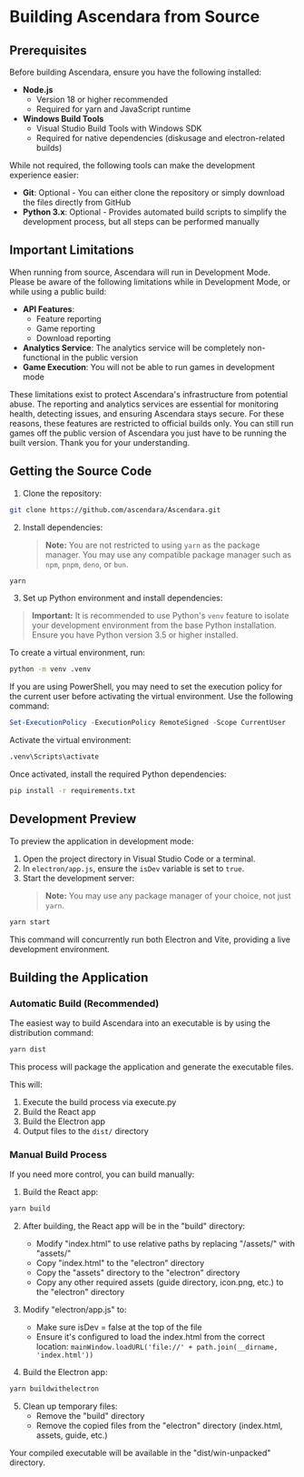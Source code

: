 # Building Ascendara from Source

## Prerequisites

Before building Ascendara, ensure you have the following installed:

- **Node.js**
  - Version 18 or higher recommended
  - Required for yarn and JavaScript runtime
- **Windows Build Tools**
  - Visual Studio Build Tools with Windows SDK
  - Required for native dependencies (diskusage and electron-related builds)

While not required, the following tools can make the development experience easier:

- **Git**: Optional - You can either clone the repository or simply download the files directly from GitHub
- **Python 3.x**: Optional - Provides automated build scripts to simplify the development process, but all steps can be performed manually

## Important Limitations

When running from source, Ascendara will run in Development Mode. Please be aware of the following limitations
while in Development Mode, or while using a public build:

- **API Features**:
  - Feature reporting
  - Game reporting
  - Download reporting
- **Analytics Service**: The analytics service will be completely non-functional in the public version
- **Game Execution**: You will not be able to run games in development mode

These limitations exist to protect Ascendara's infrastructure from potential abuse. The reporting and analytics services are essential for monitoring health, detecting issues, and ensuring Ascendara stays secure. For these reasons, these features are restricted to official builds only. You can still run games off the public version of Ascendara you just have to be running the built version. Thank you for your understanding.

## Getting the Source Code

1. Clone the repository:

```bash
git clone https://github.com/ascendara/Ascendara.git
```

2. Install dependencies:
   > **Note:** You are not restricted to using `yarn` as the package manager. You may use any compatible package manager such as `npm`, `pnpm`, `deno`, or `bun`.

```bash
yarn
```

3. Set up Python environment and install dependencies:

> **Important:** It is recommended to use Python's `venv` feature to isolate your development environment from the base Python installation. Ensure you have Python version 3.5 or higher installed.

To create a virtual environment, run:

```bash
python -m venv .venv
```

If you are using PowerShell, you may need to set the execution policy for the current user before activating the virtual environment. Use the following command:

```ps1
Set-ExecutionPolicy -ExecutionPolicy RemoteSigned -Scope CurrentUser
```

Activate the virtual environment:

```cmd
.venv\Scripts\activate
```

Once activated, install the required Python dependencies:

```bash
pip install -r requirements.txt
```

## Development Preview

To preview the application in development mode:

1. Open the project directory in Visual Studio Code or a terminal.
2. In `electron/app.js`, ensure the `isDev` variable is set to `true`.
3. Start the development server:
   > **Note:** You may use any package manager of your choice, not just `yarn`.

```bash
yarn start
```

This command will concurrently run both Electron and Vite, providing a live development environment.

## Building the Application

### Automatic Build (Recommended)

The easiest way to build Ascendara into an executable is by using the distribution command:

```bash
yarn dist
```

This process will package the application and generate the executable files.

This will:

1. Execute the build process via execute.py
2. Build the React app
3. Build the Electron app
4. Output files to the `dist/` directory

### Manual Build Process

If you need more control, you can build manually:

1. Build the React app:

```bash
yarn build
```

2. After building, the React app will be in the "build" directory:

   - Modify "index.html" to use relative paths by replacing "/assets/" with "assets/"
   - Copy "index.html" to the "electron" directory
   - Copy the "assets" directory to the "electron" directory
   - Copy any other required assets (guide directory, icon.png, etc.) to the "electron" directory

3. Modify "electron/app.js" to:

   - Make sure isDev = false at the top of the file
   - Ensure it's configured to load the index.html from the correct location:
     `mainWindow.loadURL('file://' + path.join(__dirname, 'index.html'))`

4. Build the Electron app:

```bash
yarn buildwithelectron
```

5. Clean up temporary files:
   - Remove the "build" directory
   - Remove the copied files from the "electron" directory (index.html, assets, guide, etc.)

Your compiled executable will be available in the "dist/win-unpacked" directory.

